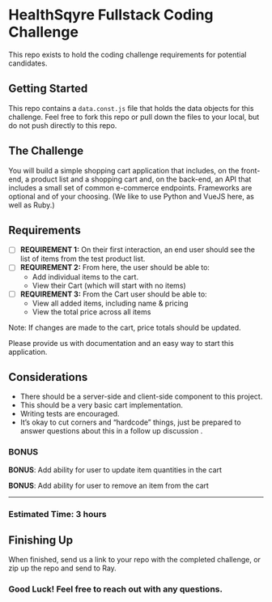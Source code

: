 # HealthSqyre Fullstack Coding Challenge
This repo exists to hold the coding challenge requirements for potential candidates.

## Getting Started
This repo contains a `data.const.js` file that holds the data objects for this challenge.
Feel free to fork this repo or pull down the files to your local, but do not push directly to this repo.

## The Challenge
You will build a simple shopping cart application that includes, on the front-end, a product list and a shopping cart and, on the back-end, an API that includes a small set of common e-commerce endpoints. Frameworks are optional and of your choosing. (We like to use Python and VueJS here, as well as Ruby.)

## Requirements
- [ ] **REQUIREMENT 1:** On their first interaction, an end user should see the list of items from the test product list. 
- [ ] **REQUIREMENT 2:** From here, the user should be able to:
    - Add individual items to the cart.
    - View their Cart (which will start with no items)
- [ ] **REQUIREMENT 3:** From the Cart  user should be able to:
    - View all added items, including name & pricing 
    - View the total price across all items  

Note: If changes are made to the cart, price totals should be updated. 

Please provide us with documentation and an easy way to start this application.

## Considerations
- There should be a server-side and client-side component to this project.
- This should be a very basic cart implementation.
- Writing tests are encouraged.
- It’s okay to cut corners and “hardcode” things, just be prepared to answer questions about this in a follow up discussion .


### BONUS
**BONUS**: Add ability for user to update item quantities in the cart

**BONUS**: Add ability for user to remove an item from the cart

---

### Estimated Time: 3 hours

## Finishing Up
When finished, send us a link to your repo with the completed challenge, or zip up the repo and send to Ray.

### Good Luck! Feel free to reach out with any questions.
